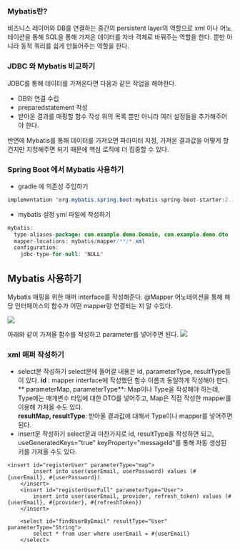 ### Mybatis란?
비즈니스 레이어와 DB를 연결하는 중간의 persistent layer의 역할으로 xml 이나 어노테이션을 통해 SQL을 통해 가져온 데이터를 자바 객체로 바꿔주는 역할을 한다. 뿐만 아니라 동적 쿼리를 쉽게 만들어주는 역할을 한다.

### JDBC 와 Mybatis 비교하기
JDBC를 통해 데이터를 가져온다면 다음과 같은 작업을 해야한다.
- DB와 연결 수립
- preparedstatement 작성
- 받아온 결과를 매핑할 함수 작성 
위의 목록 뿐만 아니라 여러 설정들을 추가해주어야 한다.

반면에 Mybatis를 통해 데이터를 가져오면 파라미터 지정, 가져온 결과값을 어떻게 할건지만 지정해주면 되기 때문에 핵심 로직에 더 집중할 수 있다.


### Spring Boot 에서 Mybatis 사용하기

- gradle 에 의존성 주입하기
```java
implementation 'org.mybatis.spring.boot:mybatis-spring-boot-starter:2.1.4'
```
- mybatis 설정 yml 파일에 작성하기
```java
mybatis:
  type-aliases-package: com.example.demo.Domain, com.example.demo.dto
  mapper-locations: mybatis/mapper/**/*.xml
  configuration:
    jdbc-type-for-null: 'NULL'
```

## Mybatis 사용하기

Mybatis 매핑을 위한 매퍼 interface를 작성해준다.
@Mapper 어노테이션을 통해 해당 인터페이스의 함수가 어떤 mapper랑 연결되는 지 알 수있다.

![](https://velog.velcdn.com/images/wook2pp/post/25fed47a-917f-4568-a97a-3697da856978/image.png)

아래와 같이 가져올 함수를 작성하고 parameter를 넣어주면 된다.
![](https://velog.velcdn.com/images/wook2pp/post/a6590158-dc98-44d3-a0c9-897606e8970c/image.png)

### xml 매퍼 작성하기

- select문 작성하기
	select문에 들어갈 내용은 id, parameterType, resultType등이 있다.
    **id** : mapper interface에 작성했던 함수 이름과 동일하게 작성해야 한다.<br/>
   ** parameterMap, parameterType**: Map이나 Type을 작성해야 하는데, 
    Type에는 매개변수 타입에 대한 DTO를 넣어주고, Map은 직접 작성한 mapper를 이용해 가져올 수도 있다.<br/>
    **resultMap, resultType**: 받아올 결과값에 대해서 Type이나 mapper를 넣어주면 된다.
    <br/>
- insert문 작성하기
select문과 마찬가지로 id, resultType을 작성하면 되고, 
useGeneratedKeys="true" keyProperty="messageId"를 통해 자동 생성된 키를 가져올 수도 있다.

```
<insert id="registerUser" parameterType="map">
        insert into user(userEmail, userPassword) values (#{userEmail}, #{userPassword})
    </insert>
    <insert id="registerUserFull" parameterType="User">
        insert into user(userEmail, provider, refresh_token) values (#{userEmail}, #{provider}, #{refreshToken})
    </insert>

    <select id="findUserByEmail" resultType="User" parameterType="String">
        select * from user where userEmail = #{userEmail}
    </select>
```